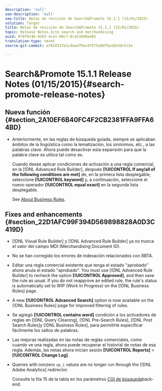 ```yaml
---
description: 'null'
seo-description: 'null'
seo-title: Notas de revisión de Search&Promote 15.1.1 (15/01/2015)
solution: Target
title: Notas de revisión de Search&Promote 15.1.1 (15/01/2015)
topic: Release Notes,Site search and merchandising
uuid: 070f9c46-426f-4ca1-80c7-8ca53d40a402
translation-type: tm+mt
source-git-commit: ef818327e1cdaad79ac47575a8dfba1de3dc5c2e

---
```



# Search&amp;Promote 15.1.1 Release Notes (01/15/2015){#search-promote-release-notes}

## Nueva función {#section_2A10EF6B40FC4F2CB2381FFA9FFA64BD}

* Anteriormente, en las reglas de búsqueda guiada, siempre se aplicaban ámbitos de la lingüística como la lematización, los sinónimos, etc., a las palabras clave. Ahora puede desactivar esta expansión para que la palabra clave se utilice tal como es.

   Cuando desee aplicar condiciones de activación a una regla comercial, en la [!DNL Advanced Rule Builder], después **[!UICONTROL If any/all of the following conditions are met]** de, en la primera lista desplegable, seleccione **[!UICONTROL keyword]** y, a continuación, seleccione el nuevo operador **[!UICONTROL equal exact]** en la segunda lista desplegable.

   See [About Business Rules](../c-about-rules-menu/c-about-business-rules.md#concept_2A93D76216754D3D8412CDEA00BD26BD).

## Fixes and enhancements {#section_22D1AFC99F394D569898828A0D3C419D}

* [!DNL Visual Rule Builder] y [!DNL Advanced Rule Builder] ya no trunca el valor del campo MDI (Merchandising Document ID).
* No se han corregido los errores de indexación relacionados con RBTA.
* Editar una regla comercial existente que tenga el estado &quot;aprobado&quot; ahora anula el estado &quot;aprobado&quot;. You must use [!DNL Advanced Rule Builder] to recheck the option **[!UICONTROL Approved]**, and then save the rule as usual. If you do not reapprove an edited rule, the rule&#39;s status is automatically set to WIP (Work In Progress) on the [!DNL Business Rules] page.
* A new **[!UICONTROL Advanced Search]** option is now available on the [!DNL Business Rules] page for improved filtering of rules.
* Se agregó **[!UICONTROL contains word]** condición a los activadores de reglas en [!DNL Query Cleaning], [!DNL Pre-Search Rules], [!DNL Post Search Rules]y [!DNL Business Rules], para permitirle especificar fácilmente los saltos de palabras.
* Las mejoras realizadas en las notas de reglas comerciales, como cuando ve una regla, ahora puede recuperar el historial de notas de esa regla. Además, las notas ahora inician sesión **[!UICONTROL Reports]** > **[!UICONTROL Change Log]**.
* Queries with nonzero `sp_i` values are no longer run through the [!DNL Adobe Analytics] redirector.

   Consulte la fila 15 de la tabla en los parámetros [CGI de búsqueda](../c-appendices/c-cgiparameters.md#reference_582E85C3886740C98FE88CA9DF7918E8)back-end.


